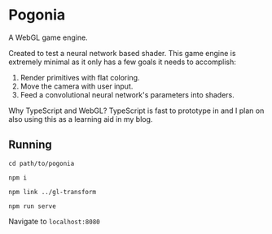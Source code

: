 # Pogonia

A WebGL game engine.

Created to test a neural network based shader. This game engine is extremely minimal as it only has a few goals it needs
to accomplish:

1. Render primitives with flat coloring.
2. Move the camera with user input.
3. Feed a convolutional neural network's parameters into shaders.

Why TypeScript and WebGL? TypeScript is fast to prototype in and I plan on also using this as a learning aid in my blog.

## Running

`cd path/to/pogonia`

`npm i`

`npm link ../gl-transform`

`npm run serve`

Navigate to `localhost:8080`

